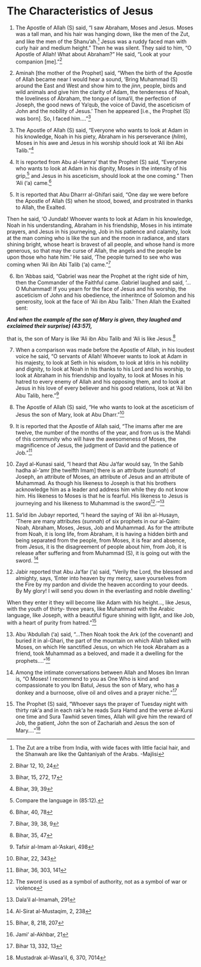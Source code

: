 The Characteristics of Jesus
============================

1. The Apostle of Allah (S) said, “I saw Abraham, Moses and Jesus. Moses
was a tall man, and his hair was hanging down, like the men of the Zut,
and like the men of the Shanu’ah.[^1] Jesus was a ruddy faced man with
curly hair and medium height.” Then he was silent. They said to him, “O
Apostle of Allah! What about Abraham?” He said, “Look at your companion
[me].”[^2]

2. Aminah [the mother of the Prophet] said, “When the birth of the
Apostle of Allah became near I would hear a sound, ‘Bring Muhammad (S)
around the East and West and show him to the *jinn*, people, birds and
wild animals and give him the clarity of Adam, the tenderness of Noah,
the loveliness of Abraham, the tongue of Isma‘il, the perfection of
Joseph, the good news of Ya‘qub, the voice of David, the asceticism of
John and the nobility of Jesus.’ Then he appeared [i.e., the Prophet (S)
was born]. So, I faced him....”[^3]

3. The Apostle of Allah (S) said, “Everyone who wants to look at Adam in
his knowledge, Noah in his piety, Abraham in his perseverance (*hilm*),
Moses in his awe and Jesus in his worship should look at ‘Ali ibn Abi
Talib.”[^4]

4. It is reported from Abu al-Hamra’ that the Prophet (S) said,
“Everyone who wants to look at Adam in his dignity, Moses in the
intensity of his grip,[^5] and Jesus in his asceticism, should look at
the one coming.” Then ‘Ali (‘a) came.[^6]

5. It is reported that Abu Dharrr al-Ghifari said, “One day we were
before the Apostle of Allah (S) when he stood, bowed, and prostrated in
thanks to Allah, the Exalted.

Then he said, ‘O Jundab! Whoever wants to look at Adam in his knowledge,
Noah in his understanding, Abraham in his friendship, Moses in his
intimate prayers, and Jesus in his journeying, Job in his patience and
calamity, look at the man coming who is like the sun and the moon in
radiance, and stars shining bright, whose heart is bravest of all
people, and whose hand is more generous, so that may the curse of Allah,
the angels and the people be upon those who hate him.’ He said, ‘The
people turned to see who was coming when ‘Ali ibn Abi Talib (‘a)
came.”[^7]

6. Ibn ‘Abbas said, “Gabriel was near the Prophet at the right side of
him, then the Commander of the Faithful came. Gabriel laughed and said,
‘… O Muhammad! If you yearn for the face of Jesus and his worship, the
asceticism of John and his obedience, the inheritnce of Solomon and his
generosity, look at the face of ‘Ali ibn Abu Talib.’ Then Allah the
Exalted sent:

***And when the example of the son of Mary is given, they laughed and
exclaimed their surprise) (43:57),***

that is, the son of Mary is like ‘Ali ibn Abu Talib and ‘Ali is like
Jesus.[^8]

7. When a comparison was made before the Apostle of Allah, in his
loudest voice he said, “O servants of Allah! Whoever wants to look at
Adam in his majesty, to look at Seth in his wisdom, to look at Idris in
his nobility and dignity, to look at Noah in his thanks to his Lord and
his worship, to look at Abraham in his friendship and loyalty, to look
at Moses in his hatred to every enemy of Allah and his opposing them,
and to look at Jesus in his love of every believer and his good
relations, look at ‘Ali ibn Abu Talib, here.”[^9]

8. The Apostle of Allah (S) said, “He who wants to look at the
asceticism of Jesus the son of Mary, look at Abu Dharr.”[^10]

9. It is reported that the Apostle of Allah said, “The imams after me
are twelve, the number of the months of the year, and from us is the
Mahdi of this community who will have the awesomeness of Moses, the
magnificence of Jesus, the judgment of David and the patience of
Job.”[^11]

10. Zayd al-Kunasi said, “I heard that Abu Ja‘far would say, ‘In the
Sahib hadha al-’amr [the twelfth Imam] there is an attribute (*sunnah*)
of Joseph, an attribute of Moses, an attribute of Jesus and an attribute
of Muhammad. As though his likeness to Joseph is that his brothers
acknowledge him as a leader and address him while they do not know him.
His likeness to Moses is that he is fearful. His likeness to Jesus is
journeying and his likeness to Muhammad is the sword[^12].’”[^13]

11. Sa‘id ibn Jubayr reported, “I heard the saying of ‘Ali ibn
al-Husayn, ‘There are many attributes (*sunnah*) of six prophets in our
al-Qaim: Noah, Abraham, Moses, Jesus, Job and Muhammad. As for the
attribute from Noah, it is long life, from Abraham, it is having a
hidden birth and being separated from the people, from Moses, it is fear
and absence, from Jesus, it is the disagreement of people about him,
from Job, it is release after suffering and from Muhammad (S), it is
going out with the sword. [^14]

12. Jabir reported that Abu Ja‘far (‘a) said, “Verily the Lord, the
blessed and almighty, says, ‘Enter into heaven by my mercy, save
yourselves from the Fire by my pardon and divide the heaven according to
your deeds. By My glory! I will send you down in the everlasting and
noble dwelling.’

When they enter it they will become like Adam with his height…, like
Jesus, with the youth of thirty- three years, like Muhammad with the
Arabic language, like Joseph, with a beautiful figure shining with
light, and like Job, with a heart of purity from hatred.”[^15]

13. Abu ‘Abdullah (‘a) said, “…Then Noah took the Ark (of the covenant)
and buried it in al-Ghari, the part of the mountain on which Allah
talked with Moses, on which He sanctified Jesus, on which He took
Abraham as a friend, took Muhammad as a beloved, and made it a dwelling
for the prophets….”[^16]

14. Among the intimate conversations between Allah and Moses ibn Imran
is, “O Moses! I recommend to you as One Who is kind and compassionate to
you Ibn Batul, Jesus the son of Mary, who has a donkey and a burnoose,
olive oil and olives and a prayer niche.”[^17]

15. The Prophet (S) said, “Whoever says the prayer of Tuesday night with
thirty rak‘a and in each rak‘a he reads Sura Hamd and the verse al-Kursi
one time and Sura Tawhid seven times, Allah will give him the reward of
Job, the patient, John the son of Zachariah and Jesus the son of
Mary….”[^18]

[^1]: The Zut are a tribe from India, with wide faces with little facial
hair, and the Shanwah are like the Qahtaniyah of the Arabs. -Majlisi

[^2]: Bihar 12, 10, 24

[^3]: Bihar, 15, 272, 17

[^4]: Bihar, 39, 39

[^5]: Compare the language in (85:12).

[^6]: Bihar, 40, 78

[^7]: Bihar, 39, 38, 9

[^8]: Bihar, 35, 47

[^9]: Tafsir al-Imam al-‘Askari, 498

[^10]: Bihar, 22, 343

[^11]: Bihar, 36, 303, 141

[^12]: The sword is used as a symbol of authority, not as a symbol of
war or violence

[^13]: Dala’il al-Imamah, 291

[^14]: Al-Sirat al-Mustaqim, 2, 238

[^15]: Bihar, 8, 218, 207

[^16]: Jami‘ al-Akhbar, 21

[^17]: Bihar 13, 332, 13

[^18]: Mustadrak al-Wasa’il, 6, 370, 7014


